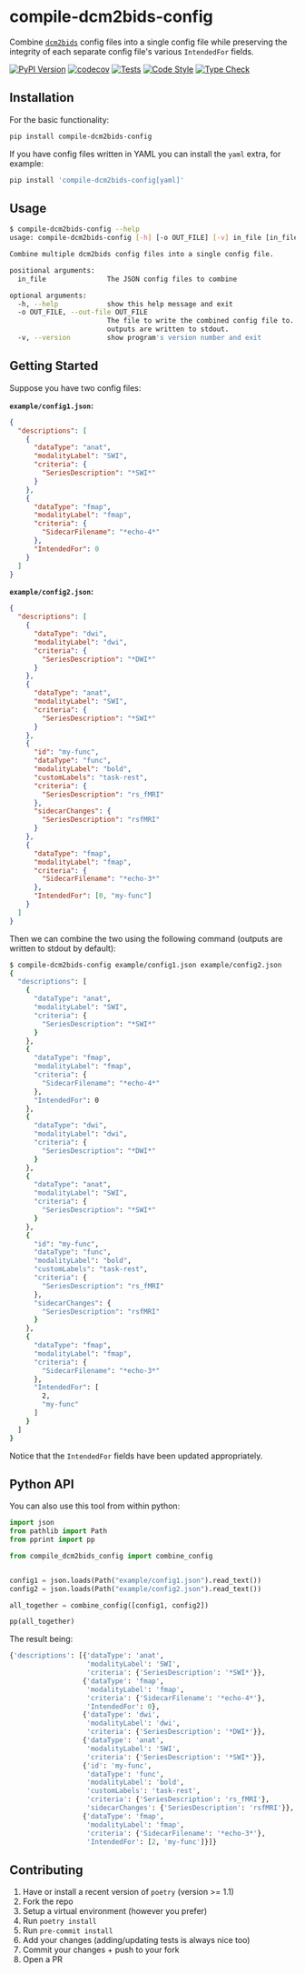 # compile-dcm2bids-config

Combine [`dcm2bids`](https://github.com/unfmontreal/Dcm2Bids) config files into a single config file while preserving the integrity of each separate config file's various `IntendedFor` fields.

[![PyPI Version](https://img.shields.io/pypi/v/compile-dcm2bids-config.svg)](https://pypi.org/project/compile-dcm2bids-config/) [![codecov](https://codecov.io/gh/andrewrosss/compile-dcm2bids-config/branch/master/graph/badge.svg?token=BrgPPqwxv4)](https://codecov.io/gh/andrewrosss/compile-dcm2bids-config)
[![Tests](https://github.com/andrewrosss/compile-dcm2bids-config/actions/workflows/test.yaml/badge.svg)](https://github.com/andrewrosss/compile-dcm2bids-config/actions/workflows/test.yaml)
[![Code Style](https://github.com/andrewrosss/compile-dcm2bids-config/actions/workflows/lint.yaml/badge.svg)](https://github.com/andrewrosss/compile-dcm2bids-config/actions/workflows/lint.yaml)
[![Type Check](https://github.com/andrewrosss/compile-dcm2bids-config/actions/workflows/type-check.yaml/badge.svg)](https://github.com/andrewrosss/compile-dcm2bids-config/actions/workflows/type-check.yaml)

## Installation

For the basic functionality:

```bash
pip install compile-dcm2bids-config
```

If you have config files written in YAML you can install the `yaml` extra, for example:

```bash
pip install 'compile-dcm2bids-config[yaml]'
```

## Usage

```bash
$ compile-dcm2bids-config --help
usage: compile-dcm2bids-config [-h] [-o OUT_FILE] [-v] in_file [in_file ...]

Combine multiple dcm2bids config files into a single config file.

positional arguments:
  in_file               The JSON config files to combine

optional arguments:
  -h, --help            show this help message and exit
  -o OUT_FILE, --out-file OUT_FILE
                        The file to write the combined config file to. If not specified
                        outputs are written to stdout.
  -v, --version         show program's version number and exit
```

## Getting Started

Suppose you have two config files:

**`example/config1.json`:**

```json
{
  "descriptions": [
    {
      "dataType": "anat",
      "modalityLabel": "SWI",
      "criteria": {
        "SeriesDescription": "*SWI*"
      }
    },
    {
      "dataType": "fmap",
      "modalityLabel": "fmap",
      "criteria": {
        "SidecarFilename": "*echo-4*"
      },
      "IntendedFor": 0
    }
  ]
}
```

**`example/config2.json`:**

```json
{
  "descriptions": [
    {
      "dataType": "dwi",
      "modalityLabel": "dwi",
      "criteria": {
        "SeriesDescription": "*DWI*"
      }
    },
    {
      "dataType": "anat",
      "modalityLabel": "SWI",
      "criteria": {
        "SeriesDescription": "*SWI*"
      }
    },
    {
      "id": "my-func",
      "dataType": "func",
      "modalityLabel": "bold",
      "customLabels": "task-rest",
      "criteria": {
        "SeriesDescription": "rs_fMRI"
      },
      "sidecarChanges": {
        "SeriesDescription": "rsfMRI"
      }
    },
    {
      "dataType": "fmap",
      "modalityLabel": "fmap",
      "criteria": {
        "SidecarFilename": "*echo-3*"
      },
      "IntendedFor": [0, "my-func"]
    }
  ]
}
```

Then we can combine the two using the following command (outputs are written to stdout by default):

```bash
$ compile-dcm2bids-config example/config1.json example/config2.json
{
  "descriptions": [
    {
      "dataType": "anat",
      "modalityLabel": "SWI",
      "criteria": {
        "SeriesDescription": "*SWI*"
      }
    },
    {
      "dataType": "fmap",
      "modalityLabel": "fmap",
      "criteria": {
        "SidecarFilename": "*echo-4*"
      },
      "IntendedFor": 0
    },
    {
      "dataType": "dwi",
      "modalityLabel": "dwi",
      "criteria": {
        "SeriesDescription": "*DWI*"
      }
    },
    {
      "dataType": "anat",
      "modalityLabel": "SWI",
      "criteria": {
        "SeriesDescription": "*SWI*"
      }
    },
    {
      "id": "my-func",
      "dataType": "func",
      "modalityLabel": "bold",
      "customLabels": "task-rest",
      "criteria": {
        "SeriesDescription": "rs_fMRI"
      },
      "sidecarChanges": {
        "SeriesDescription": "rsfMRI"
      }
    },
    {
      "dataType": "fmap",
      "modalityLabel": "fmap",
      "criteria": {
        "SidecarFilename": "*echo-3*"
      },
      "IntendedFor": [
        2,
        "my-func"
      ]
    }
  ]
}
```

Notice that the `IntendedFor` fields have been updated appropriately.

## Python API

You can also use this tool from within python:

```python
import json
from pathlib import Path
from pprint import pp

from compile_dcm2bids_config import combine_config


config1 = json.loads(Path("example/config1.json").read_text())
config2 = json.loads(Path("example/config2.json").read_text())

all_together = combine_config([config1, config2])

pp(all_together)
```

The result being:

```python
{'descriptions': [{'dataType': 'anat',
                   'modalityLabel': 'SWI',
                   'criteria': {'SeriesDescription': '*SWI*'}},
                  {'dataType': 'fmap',
                   'modalityLabel': 'fmap',
                   'criteria': {'SidecarFilename': '*echo-4*'},
                   'IntendedFor': 0},
                  {'dataType': 'dwi',
                   'modalityLabel': 'dwi',
                   'criteria': {'SeriesDescription': '*DWI*'}},
                  {'dataType': 'anat',
                   'modalityLabel': 'SWI',
                   'criteria': {'SeriesDescription': '*SWI*'}},
                  {'id': 'my-func',
                   'dataType': 'func',
                   'modalityLabel': 'bold',
                   'customLabels': 'task-rest',
                   'criteria': {'SeriesDescription': 'rs_fMRI'},
                   'sidecarChanges': {'SeriesDescription': 'rsfMRI'}},
                  {'dataType': 'fmap',
                   'modalityLabel': 'fmap',
                   'criteria': {'SidecarFilename': '*echo-3*'},
                   'IntendedFor': [2, 'my-func']}]}
```

## Contributing

1. Have or install a recent version of `poetry` (version >= 1.1)
1. Fork the repo
1. Setup a virtual environment (however you prefer)
1. Run `poetry install`
1. Run `pre-commit install`
1. Add your changes (adding/updating tests is always nice too)
1. Commit your changes + push to your fork
1. Open a PR
